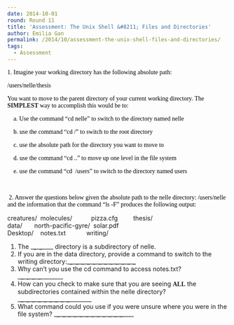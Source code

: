 ```yaml
---
date: 2014-10-01
round: Round 11
title: 'Assessment: The Unix Shell &#8211; Files and Directories'
author: Emilia Gan
permalink: /2014/10/assessment-the-unix-shell-files-and-directories/
tags:
  - Assessment
---
```

<span style="color: #000000; font-family: Calibri;">1. Imagine your working directory has the following absolute path:</span>

<span style="color: #000000; font-family: Calibri;">/users/nelle/thesis</span>

<span style="font-family: Calibri;"><span style="color: #000000;">You want to move to the parent directory of your current working directory. The </span><b>SIMPLEST</b><span style="color: #000000;"> way to accomplish this would be to:</span></span>

<span style="font-family: Calibri;"><span style="color: #000000;">    a. Use the command &#8220;cd nelle&#8221; to switch to the directory named nelle</span></span>

<span style="font-family: Calibri;"><span style="color: #000000;">    b. use the command &#8220;cd /&#8221; to switch to the root directory</span></span>

<span style="font-family: Calibri;"><span style="color: #000000;">    c. use the absolute path for the directory you want to move to</span></span>

<span style="font-family: Calibri;"><span style="color: #000000;">    d. use the command &#8220;cd ..&#8221; to move up one level in the file system</span></span>

<span style="font-family: Calibri;"><span style="color: #000000;">    e. use the command &#8220;cd  /users&#8221; to switch to the directory named users</span></span>

<span style="color: #000000; font-family: Calibri;">    </span>

<span style="font-family: Calibri;"><span style="color: #000000;"> 2. Answer the questions below given the absolute path to the nelle directory: /users/nelle and the information that the command &#8220;ls -F&#8221; produces the following output:</span></span>

creatures/  molecules/           pizza.cfg         thesis/  
data/       north-pacific-gyre/  solar.pdf  
Desktop/    notes.txt            writing/

1.  The \___\___\___\___\____ directory is a subdirectory of nelle.
2.  If you are in the data directory, provide a command to switch to the writing directory:\___\___\___\___\___\___\___\___\___\___\___\___\___\___\___\___\___\___\___\___\___\___\___\___
3.  Why can’t you use the cd command to access notes.txt? \___\___\___\___\___\___\___\___\___\_____
4.  How can you check to make sure that you are seeing **<span style="font-family: Calibri;">ALL</span>** the subdirectories contained within the nelle directory? \___\___\___\___\___\___\___\___\___\___\___\___\___\___\___\___\___\___\___\_____
5.  What command could you use if you were unsure where you were in the file system? \___\___\___\___\___\___\___\___\___\___\___\___\___\___\___\___\___\___\___\___\___\___\___\___\____
